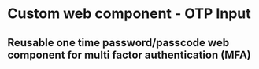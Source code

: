 # Custom web component - OTP Input

## Reusable one time password/passcode web component for multi factor authentication (MFA)
